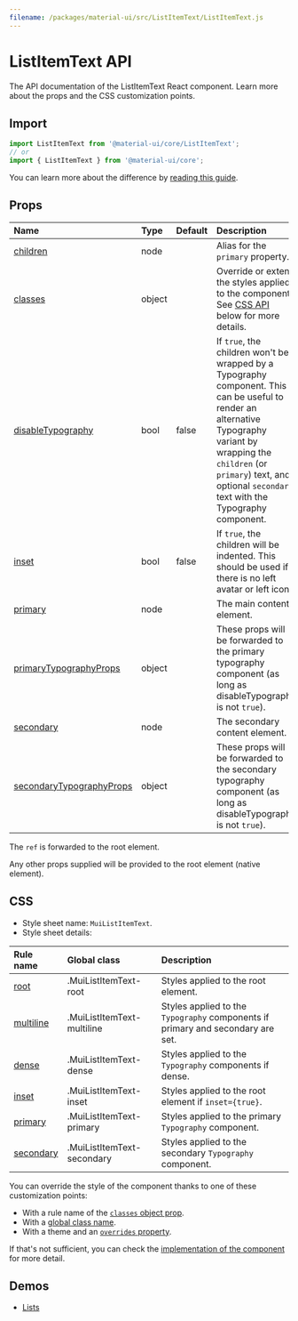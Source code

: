 ```yaml
---
filename: /packages/material-ui/src/ListItemText/ListItemText.js
---
```


<!--- This documentation is automatically generated, do not try to edit it. -->

# ListItemText API

<p class="description">The API documentation of the ListItemText React component. Learn more about the props and the CSS customization points.</p>

## Import

```js
import ListItemText from '@material-ui/core/ListItemText';
// or
import { ListItemText } from '@material-ui/core';
```

You can learn more about the difference by [reading this guide](/guides/minimizing-bundle-size/).



## Props

| Name | Type | Default | Description |
|:-----|:-----|:--------|:------------|
| <a class="anchor-link" id="props--children"></a><a href="#props--children" class="prop-name">children</a> | <span class="prop-type">node</span> |  | Alias for the `primary` property. |
| <a class="anchor-link" id="props--classes"></a><a href="#props--classes" class="prop-name">classes</a> | <span class="prop-type">object</span> |  | Override or extend the styles applied to the component. See [CSS API](#css) below for more details. |
| <a class="anchor-link" id="props--disableTypography"></a><a href="#props--disableTypography" class="prop-name">disableTypography</a> | <span class="prop-type">bool</span> | <span class="prop-default">false</span> | If `true`, the children won't be wrapped by a Typography component. This can be useful to render an alternative Typography variant by wrapping the `children` (or `primary`) text, and optional `secondary` text with the Typography component. |
| <a class="anchor-link" id="props--inset"></a><a href="#props--inset" class="prop-name">inset</a> | <span class="prop-type">bool</span> | <span class="prop-default">false</span> | If `true`, the children will be indented. This should be used if there is no left avatar or left icon. |
| <a class="anchor-link" id="props--primary"></a><a href="#props--primary" class="prop-name">primary</a> | <span class="prop-type">node</span> |  | The main content element. |
| <a class="anchor-link" id="props--primaryTypographyProps"></a><a href="#props--primaryTypographyProps" class="prop-name">primaryTypographyProps</a> | <span class="prop-type">object</span> |  | These props will be forwarded to the primary typography component (as long as disableTypography is not `true`). |
| <a class="anchor-link" id="props--secondary"></a><a href="#props--secondary" class="prop-name">secondary</a> | <span class="prop-type">node</span> |  | The secondary content element. |
| <a class="anchor-link" id="props--secondaryTypographyProps"></a><a href="#props--secondaryTypographyProps" class="prop-name">secondaryTypographyProps</a> | <span class="prop-type">object</span> |  | These props will be forwarded to the secondary typography component (as long as disableTypography is not `true`). |

The `ref` is forwarded to the root element.

Any other props supplied will be provided to the root element (native element).

## CSS

- Style sheet name: `MuiListItemText`.
- Style sheet details:

| Rule name | Global class | Description |
|:-----|:-------------|:------------|
| <a class="anchor-link" id="css--root"></a><a href="#css--root" class="prop-name">root</a> | <span class="prop-name">.MuiListItemText-root</span> | Styles applied to the root element.
| <a class="anchor-link" id="css--multiline"></a><a href="#css--multiline" class="prop-name">multiline</a> | <span class="prop-name">.MuiListItemText-multiline</span> | Styles applied to the `Typography` components if primary and secondary are set.
| <a class="anchor-link" id="css--dense"></a><a href="#css--dense" class="prop-name">dense</a> | <span class="prop-name">.MuiListItemText-dense</span> | Styles applied to the `Typography` components if dense.
| <a class="anchor-link" id="css--inset"></a><a href="#css--inset" class="prop-name">inset</a> | <span class="prop-name">.MuiListItemText-inset</span> | Styles applied to the root element if `inset={true}`.
| <a class="anchor-link" id="css--primary"></a><a href="#css--primary" class="prop-name">primary</a> | <span class="prop-name">.MuiListItemText-primary</span> | Styles applied to the primary `Typography` component.
| <a class="anchor-link" id="css--secondary"></a><a href="#css--secondary" class="prop-name">secondary</a> | <span class="prop-name">.MuiListItemText-secondary</span> | Styles applied to the secondary `Typography` component.

You can override the style of the component thanks to one of these customization points:

- With a rule name of the [`classes` object prop](/customization/components/#overriding-styles-with-classes).
- With a [global class name](/customization/components/#overriding-styles-with-global-class-names).
- With a theme and an [`overrides` property](/customization/globals/#css).

If that's not sufficient, you can check the [implementation of the component](https://github.com/mui-org/material-ui/blob/master/packages/material-ui/src/ListItemText/ListItemText.js) for more detail.

## Demos

- [Lists](/components/lists/)


